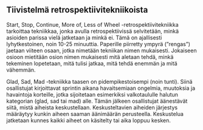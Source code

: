 ## Tiivistelmä retrospektiivitekniikoista

Start, Stop, Continue, More of, Less of Wheel -retrospektiivitekniikka tarkoittaa tekniikkaa, jonka avulla retrospektiivissä selvitetään, minkä asioiden parissa vielä jatketaan ja minkä ei. Tämä on ajallisesti lyhytkestoinen, noin 10-25 minuuttia. Paperille piirretty ympyrä (”rengas”) jaetaan viiteen osaan, jotka nimetään tekniikan nimen mukaisesti. Jokaiseen osioon mietitään osion nimen mukaisesti mitä aletaan tehdä, minkä tekeminen lopetetaan, mitä tulisi jatkaa, mitä tehdä enemmän ja mitä vähemmän.

Glad, Sad, Mad -tekniikka taasen on pidempikestoisempi (noin tunti). Siinä osallistujat kirjoittavat sprintin aikana havaitsemiaan ongelmia, muutoksia ja havaintoja korteille, jotka sijoitetaan esimerkiksi valkotaululle halutun kategorian (glad, sad tai mad) alle. Tämän jälkeen osallistujat äänestävät siitä, mistä aiheista keskustellaan. Keskusteltavien aiheiden järjestys määräytyy kunkin aiheen saaman äänimäärän perusteella. Keskustelua jatketaan kunnes kaikki aiheet on käsitelty tai aika loppuu kesken.
